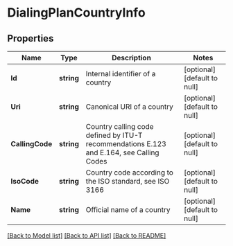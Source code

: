 # DialingPlanCountryInfo

## Properties
Name | Type | Description | Notes
------------ | ------------- | ------------- | -------------
**Id** | **string** | Internal identifier of a country | [optional] [default to null]
**Uri** | **string** | Canonical URI of a country | [optional] [default to null]
**CallingCode** | **string** | Country calling code defined by ITU-T recommendations E.123 and E.164, see Calling Codes | [optional] [default to null]
**IsoCode** | **string** | Country code according to the ISO standard, see ISO 3166 | [optional] [default to null]
**Name** | **string** | Official name of a country | [optional] [default to null]

[[Back to Model list]](../README.md#documentation-for-models) [[Back to API list]](../README.md#documentation-for-api-endpoints) [[Back to README]](../README.md)


